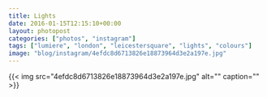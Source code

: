 ```yaml
---
title: Lights
date: 2016-01-15T12:15:10+00:00
layout: photopost
categories: ["photos", "instagram"]
tags: ["lumiere", "london", "leicestersquare", "lights", "colours"]
image: "blog/instagram/4efdc8d6713826e18873964d3e2a197e.jpg"
---
```


{{< img src="4efdc8d6713826e18873964d3e2a197e.jpg" alt="" caption="" >}}



